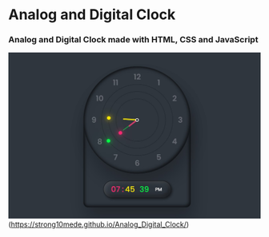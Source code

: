 # Analog and Digital Clock

### Analog and Digital Clock made with HTML, CSS and JavaScript

![Preview](/analog_digital_clock.jpg)(https://strong10mede.github.io/Analog_Digital_Clock/)
